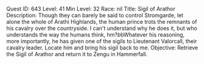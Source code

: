 Quest ID: 643
Level: 41
Min Level: 32
Race: nil
Title: Sigil of Arathor
Description: Though they can barely be said to control Stromgarde, let alone the whole of Arathi Highlands, the human prince trots the remnants of his cavalry over the countryside. I can't understand why he does it, but who understands the way the humans think, hm?$b$bWhatever his reasoning, more importantly, he has given one of the sigils to Lieutenant Valorcall, their cavalry leader. Locate him and bring his sigil back to me.
Objective: Retrieve the Sigil of Arathor and return it to Zengu in Hammerfall.
